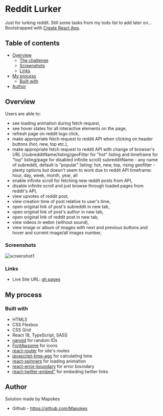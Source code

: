 # Reddit Lurker

Just for lurking reddit. Still some tasks from my todo list to add later on...
Bootstrapped with [Create React App](https://github.com/facebook/create-react-app).

## Table of contents

- [Overview](#overview)
  - [The challenge](#the-challenge)
  - [Screenshots](#screenshots)
  - [Links](#links)
- [My process](#my-process)
  - [Built with](#built-with)
- [Author](#author)

## Overview

Users are able to:

- see loading animation during fetch request,
- see hover states for all interactive elements on the page,
- refresh page on reddit logo click,
- make appropriate fetch request to reddit API when clicking on header buttons (hot, new, top etc.),
- make appropriate fetch request to reddit API with change of browser's URL (/subredditName/listing/geoFilter for "hot" listing and timeframe for "top" listing/page for disabled infinite scroll)
  subredditName - any name of subreddit, default is "popular"
  listing: hot, new, top, rising
  geofilter - plenty options but doesn't seem to work due to reddit APi
  timeframe: hour, day, week, month, year, all
- enable infinite scroll for fetching new reddit posts from API,
- disable infinite scroll and just browse through loaded pages from reddit's API,
- view upvotes of reddit post,
- view creation time of post relative to user's time,
- open original link of post's subreddit in new tab,
- open original link of post's author in new tab,
- open original link of reddit post in new tab,
- view videos in webm (without sound),
- view image or album of images with next and previous buttons and hover and current image/all images number,

### Screenshots

![screenshot1](https://i.postimg.cc/KxXSkDDk/1.png)

### Links

- Live Site URL: [gh pages](https://mapokes.github.io/reddit-lurker/#/popular/hot/global)

## My process

### Built with

- HTML5
- CSS Flexbox
- CSS Grid
- React 18, TypeScript, SASS
- [nanoid](https://www.npmjs.com/package/nanoid) for random IDs
- [FontAwsome](https://fontawesome.com/icons) for icons
- [react-router](https://reactrouter.com/en/main) for site's routes
- [javascript-time-ago](https://www.npmjs.com/package/javascript-time-ago) for calculating time
- [react-spinners](https://www.npmjs.com/package/react-spinners) for loading animation
- [react-error-boundary](https://www.npmjs.com/package/react-error-boundary) for error boundary
- [react-twitter-embed"](https://www.npmjs.com/package/react-twitter-embed) for embeding twitter links

## Author

Solution made by Mapokes

- Github - https://github.com/Mapokes
